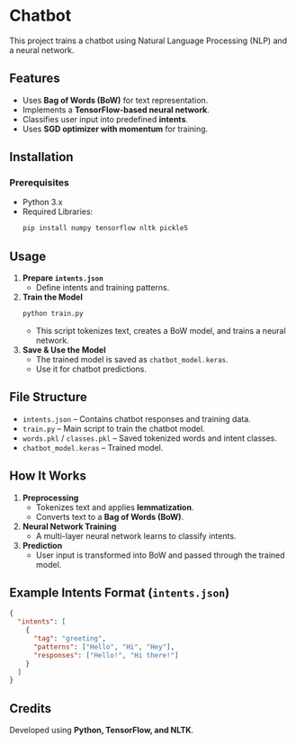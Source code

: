 # Chatbot

This project trains a chatbot using Natural Language Processing (NLP) and a neural network.

## Features
- Uses **Bag of Words (BoW)** for text representation.
- Implements a **TensorFlow-based neural network**.
- Classifies user input into predefined **intents**.
- Uses **SGD optimizer with momentum** for training.

## Installation
### Prerequisites
- Python 3.x
- Required Libraries:
  ```bash
  pip install numpy tensorflow nltk pickle5 
  ```

## Usage
1. **Prepare `intents.json`**
   - Define intents and training patterns.
2. **Train the Model**
   ```bash
   python train.py
   ```
   - This script tokenizes text, creates a BoW model, and trains a neural network.
3. **Save & Use the Model**
   - The trained model is saved as `chatbot_model.keras`.
   - Use it for chatbot predictions.

## File Structure
- `intents.json` – Contains chatbot responses and training data.
- `train.py` – Main script to train the chatbot model.
- `words.pkl` / `classes.pkl` – Saved tokenized words and intent classes.
- `chatbot_model.keras` – Trained model.

## How It Works
1. **Preprocessing**
   - Tokenizes text and applies **lemmatization**.
   - Converts text to a **Bag of Words (BoW)**.
2. **Neural Network Training**
   - A multi-layer neural network learns to classify intents.
3. **Prediction**
   - User input is transformed into BoW and passed through the trained model.

## Example Intents Format (`intents.json`)
```json
{
  "intents": [
    {
      "tag": "greeting",
      "patterns": ["Hello", "Hi", "Hey"],
      "responses": ["Hello!", "Hi there!"]
    }
  ]
}
```

## Credits
Developed using **Python, TensorFlow, and NLTK**.


